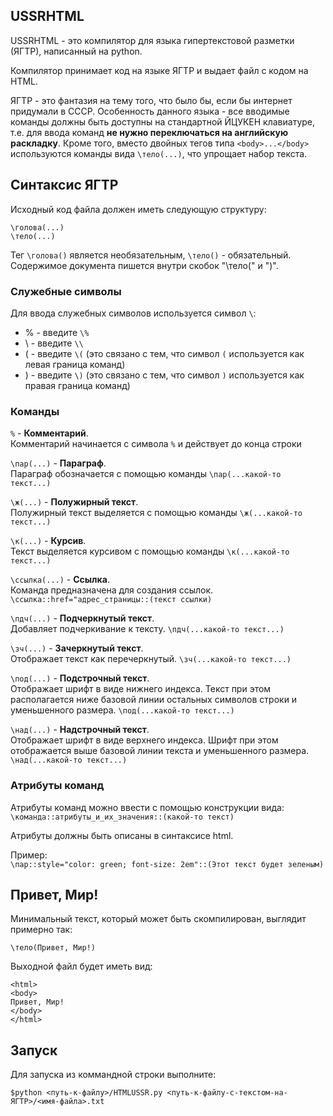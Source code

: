 ## USSRHTML
USSRHTML - это компилятор для языка гипертекстовой разметки (ЯГТР), написанный на python.

Компилятор принимает код на языке ЯГТР и выдает файл с кодом на HTML.

ЯГТР - это фантазия на тему того, что было бы, если бы интернет придумали в СССР.
Особенность данного языка - все вводимые команды должны быть доступны на стандартной ЙЦУКЕН клавиатуре, т.е. 
для ввода команд **не нужно переключаться на английскую раскладку**. Кроме того, вместо двойных тегов типа `<body>...</body>` 
используются команды вида `\тело(...)`, что упрощает набор текста.

## Синтаксис ЯГТР

Исходный код файла должен иметь следующую структуру:
```
\голова(...)
\тело(...)
```
Тег `\голова()` является необязательным, `\тело()` - обязательный.
Содержимое документа пишется внутри скобок "\тело(" и ")".

### Служебные символы
Для ввода служебных символов используется символ `\`:
* % - введите `\%`
* \ - введите `\\`
* ( - введите  `\(` (это связано с тем, что символ `(` используется как левая граница команд)
* ) - введите  `\)` (это связано с тем, что символ `)` используется как правая граница команд)


### Команды
`%` - **Комментарий**.  
Комментарий начинается с символа `%` и действует до конца строки

`\пар(...)` - **Параграф**.  
Параграф обозначается с помощью команды `\пар(...какой-то текст...)`

`\ж(...)` - **Полужирный текст**.  
Полужирный текст выделяется с помощью команды `\ж(...какой-то текст...)`

`\к(...)` - **Курсив**.  
Текст выделяется курсивом с помощью команды `\к(...какой-то текст...)`

`\ссылка(...)` - **Ссылка**.  
Команда предназначена для создания ссылок.  `\ссылка::href="адрес_страницы::(текст ссылки)`

`\пдч(...)` - **Подчеркнутый текст**.  
Добавляет подчеркивание к тексту.  `\пдч(...какой-то текст...)`

`\зч(...)` - **Зачеркнутый текст**.  
Отображает текст как перечеркнутый.  `\зч(...какой-то текст...)`

`\под(...)` - **Подстрочный текст**.  
Отображает шрифт в виде нижнего индекса. Текст при этом располагается ниже базовой линии остальных символов строки и уменьшенного размера.  `\под(...какой-то текст...)`

`\над(...)` - **Надстрочный текст**.  
Отображает шрифт в виде верхнего индекса. Шрифт при этом отображается выше базовой линии текста и уменьшенного размера.   `\над(...какой-то текст...)`

### Атрибуты команд
Атрибуты команд можно ввести с помощью конструкции вида:  
`\команда::атрибуты_и_их_значения::(какой-то текст)`

Атрибуты должны быть описаны в синтаксисе html.

Пример:  
`\пар::style="color: green; font-size: 2em"::(Этот текст будет зеленым)`

## Привет, Мир!
Минимальный текст, который может быть скомпилирован, выглядит примерно так:
```
\тело(Привет, Мир!)
```
Выходной файл будет иметь вид:
```
<html>
<body>
Привет, Мир!
</body>
</html>
```

## Запуск
Для запуска из коммандной строки выполните:
```
$python <путь-к-файлу>/HTMLUSSR.py <путь-к-файлу-с-текстом-на-ЯГТР>/<имя-файла>.txt
```
